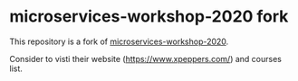 # microservices-workshop-2020 fork
This repository is a fork of [microservices-workshop-2020](https://github.com/xpeppers/microservices-workshop-2020).

Consider to visti their website (https://www.xpeppers.com/) and courses list.
